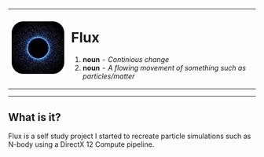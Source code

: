 <table align="center">
<tr>
<td>
  
<p align="center">
<img src="https://raw.githubusercontent.com/stefanpgd/Flux/main/Assets/Logo/FluxLogo.png" alt="drawing" width="150"/>
</p>

</td>
<td>

# Flux


1. **noun** - _Continious change_
2. **noun** - _A flowing movement of something such as particles/matter_

</td>
</tr>
</table>
</p>

---

## What is it?
Flux is a self study project I started to recreate particle simulations such as N-body using a DirectX 12 Compute pipeline.
